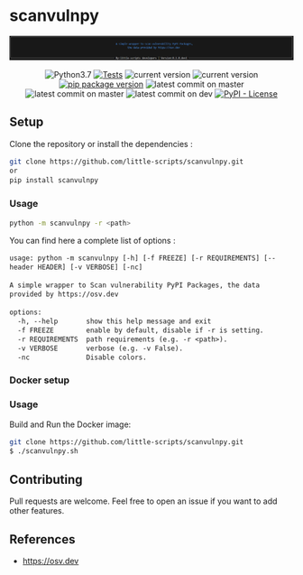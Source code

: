 # scanvulnpy

![](./.github/banners/banner-0.1.0.dev1.png)

<div align="center">
  <img alt="Python3.7" src="https://img.shields.io/badge/Python-3.7+-informational">
  <a target="_blank" rel="noopener noreferrer" href="https://github.com/little-scripts/scanvulnpy/actions/workflows/tests.yml/badge.svg?branch=main" title=""><img src="https://github.com/little-scripts/scanvulnpy/actions/workflows/tests.yml/badge.svg?branch=main" alt="Tests"></a>
  <img alt="current version" src="https://img.shields.io/badge/linux-supported-success">
  <img alt="current version" src="https://img.shields.io/badge/windows-supported-success">
  <br>
  <a target="_blank" rel="noopener noreferrer" href="https://pypi.org/project/scanvulnpy" title=""><img src="https://img.shields.io/pypi/v/scanvulnpy?color=informational" alt="pip package version"></a>
  <img alt="latest commit on master" src="https://img.shields.io/docker/pulls/nwodtuhs/scanvulnpy.svg?label=downloads">
  <img alt="latest commit on master" src="https://img.shields.io/github/last-commit/little-scripts/scanvulnpy/master?label=latest%20release">
  <img alt="latest commit on dev" src="https://img.shields.io/github/last-commit/little-scripts/scanvulnpy/dev?label=latest%20dev">
  <a target="_blank" rel="noopener noreferrer" href="https://img.shields.io/pypi/l/scanvulnpy?color=gree" title=""><img src="https://img.shields.io/pypi/l/scanvulnpy?color=gree" alt="PyPI - License"></a>
</div>

## Setup
Clone the repository or install the dependencies :

```sh
git clone https://github.com/little-scripts/scanvulnpy.git
or
pip install scanvulnpy
```

### Usage
```sh
python -m scanvulnpy -r <path>
```

You can find here a complete list of options :

```
usage: python -m scanvulnpy [-h] [-f FREEZE] [-r REQUIREMENTS] [--header HEADER] [-v VERBOSE] [-nc]

A simple wrapper to Scan vulnerability PyPI Packages, the data provided by https://osv.dev

options:
  -h, --help       show this help message and exit
  -f FREEZE        enable by default, disable if -r is setting.
  -r REQUIREMENTS  path requirements (e.g. -r <path>).
  -v VERBOSE       verbose (e.g. -v False).
  -nc              Disable colors.
```

### Docker setup

### Usage
Build and Run the Docker image:

```sh
git clone https://github.com/little-scripts/scanvulnpy.git
$ ./scanvulnpy.sh
```

## Contributing

Pull requests are welcome. Feel free to open an issue if you want to add other features.


## References

<!-- - https://pypi.org/project/scanvulnpy/ -->
- https://osv.dev
